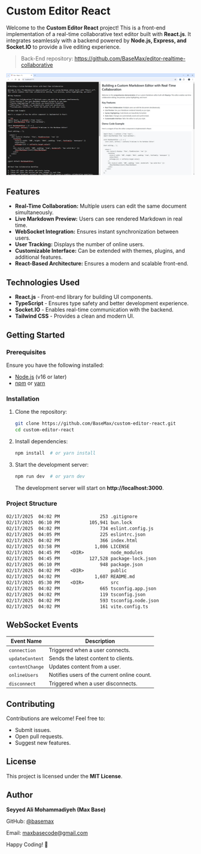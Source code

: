 # Custom Editor React

Welcome to the **Custom Editor React** project! This is a front-end implementation of a real-time collaborative text editor built with **React.js**. It integrates seamlessly with a backend powered by **Node.js, Express, and Socket.IO** to provide a live editing experience.

> Back-End repository: https://github.com/BaseMax/editor-realtime-collaborative

![Custom Editor React](demo.jpg)

## Features

- **Real-Time Collaboration:** Multiple users can edit the same document simultaneously.
- **Live Markdown Preview:** Users can see rendered Markdown in real time.
- **WebSocket Integration:** Ensures instant synchronization between users.
- **User Tracking:** Displays the number of online users.
- **Customizable Interface:** Can be extended with themes, plugins, and additional features.
- **React-Based Architecture:** Ensures a modern and scalable front-end.

## Technologies Used

- **React.js** - Front-end library for building UI components.
- **TypeScript** - Ensures type safety and better development experience.
- **Socket.IO** - Enables real-time communication with the backend.
- **Tailwind CSS** - Provides a clean and modern UI.

## Getting Started

### Prerequisites

Ensure you have the following installed:

- [Node.js](https://nodejs.org/) (v16 or later)
- [npm](https://www.npmjs.com/) or [yarn](https://yarnpkg.com/)

### Installation

1. Clone the repository:
   ```sh
   git clone https://github.com/BaseMax/custom-editor-react.git
   cd custom-editor-react
   ```

2. Install dependencies:
   ```sh
   npm install  # or yarn install
   ```

3. Start the development server:
   ```sh
   npm run dev  # or yarn dev
   ```

   The development server will start on **http://localhost:3000**.

### Project Structure

```
02/17/2025  04:02 PM               253 .gitignore
02/17/2025  06:10 PM           105,941 bun.lock
02/17/2025  04:02 PM               734 eslint.config.js
02/17/2025  04:05 PM               225 eslintrc.json
02/17/2025  04:02 PM               366 index.html
02/17/2025  03:58 PM             1,086 LICENSE
02/17/2025  04:45 PM    <DIR>          node_modules
02/17/2025  04:45 PM           127,528 package-lock.json
02/17/2025  06:10 PM               948 package.json
02/17/2025  04:02 PM    <DIR>          public
02/17/2025  04:02 PM             1,607 README.md
02/17/2025  05:30 PM    <DIR>          src
02/17/2025  04:02 PM               665 tsconfig.app.json
02/17/2025  04:02 PM               119 tsconfig.json
02/17/2025  04:02 PM               593 tsconfig.node.json
02/17/2025  04:02 PM               161 vite.config.ts
```

## WebSocket Events

| Event Name       | Description |
|-----------------|-------------|
| `connection`    | Triggered when a user connects. |
| `updateContent` | Sends the latest content to clients. |
| `contentChange` | Updates content from a user. |
| `onlineUsers`   | Notifies users of the current online count. |
| `disconnect`    | Triggered when a user disconnects. |

## Contributing

Contributions are welcome! Feel free to:

- Submit issues.
- Open pull requests.
- Suggest new features.

## License

This project is licensed under the **MIT License**.

## Author

**Seyyed Ali Mohammadiyeh (Max Base)**  

GitHub: [@basemax](https://github.com/BaseMax)  

Email: maxbasecode@gmail.com

Happy Coding! 🚀
